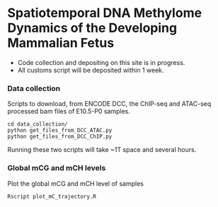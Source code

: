 # Spatiotemporal DNA Methylome Dynamics of the Developing Mammalian Fetus

* Code collection and depositing on this site is in progress.
* All customs script will be deposited within 1 week.

### Data collection
Scripts to download, from ENCODE DCC, the ChIP-seq and ATAC-seq processed bam files of E10.5-P0 samples.
```bahs
cd data_collection/
python get_files_from_DCC_ATAC.py
python get_files_from_DCC_ChIP.py
```
Running these two scripts will take ~1T space and several hours. 

### Global mCG and mCH levels
Plot the global mCG and mCH level of samples
```bash
Rscript plot_mC_trajectory.R
```
